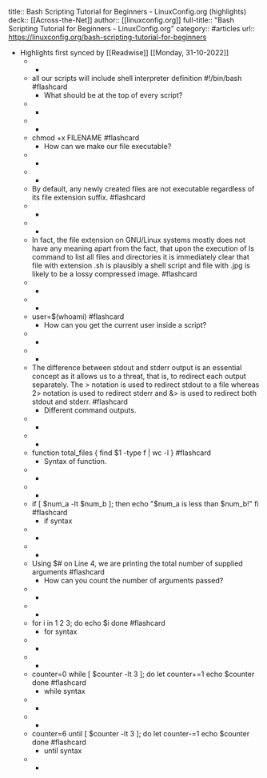 title:: Bash Scripting Tutorial for Beginners - LinuxConfig.org (highlights)
deck:: [[Across-the-Net]]
author:: [[linuxconfig.org]]
full-title:: "Bash Scripting Tutorial for Beginners - LinuxConfig.org"
category:: #articles
url:: https://linuxconfig.org/bash-scripting-tutorial-for-beginners

- Highlights first synced by [[Readwise]] [[Monday, 31-10-2022]]
	- -
	- all our scripts will include shell interpreter definition #!/bin/bash #flashcard
		- What should be at the top of every script?
	- -
	- -
	- chmod +x FILENAME #flashcard
		- How can we make our file executable?
	- -
	- -
	- By default, any newly created files are not executable regardless of its file extension suffix. #flashcard
	- -
	- -
	- In fact, the file extension on GNU/Linux systems mostly does not have any meaning apart from the fact, that upon the execution of ls command to list all files and directories it is immediately clear that file with extension .sh is plausibly a shell script and file with .jpg is likely to be a lossy compressed image. #flashcard
	- -
	- -
	- user=$(whoami) #flashcard
		- How can you get the current user inside a script?
	- -
	- -
	- The difference between stdout and stderr output is an essential concept as it allows us to a threat, that is, to redirect each output separately. The > notation is used to redirect stdout to a file whereas 2> notation is used to redirect stderr and &> is used to redirect both stdout and stderr. #flashcard
		- Different command outputs.
	- -
	- -
	- function total_files {
	        find $1 -type f | wc -l
	  } #flashcard
		- Syntax of function.
	- -
	- -
	- if [ $num_a -lt $num_b ]; then
	    echo "$num_a is less than $num_b!"
	  fi #flashcard
		- if syntax
	- -
	- -
	- Using $# on Line 4, we are printing the total number of supplied arguments #flashcard
		- How can you count the number of arguments passed?
	- -
	- -
	- for i in 1 2 3; do
	    echo $i
	  done #flashcard
		- for syntax
	- -
	- -
	- counter=0
	  while [ $counter -lt 3 ]; do
	    let counter+=1
	    echo $counter
	  done #flashcard
		- while syntax
	- -
	- -
	- counter=6
	  until [ $counter -lt 3 ]; do
	    let counter-=1
	    echo $counter
	  done #flashcard
		- until syntax
	- -